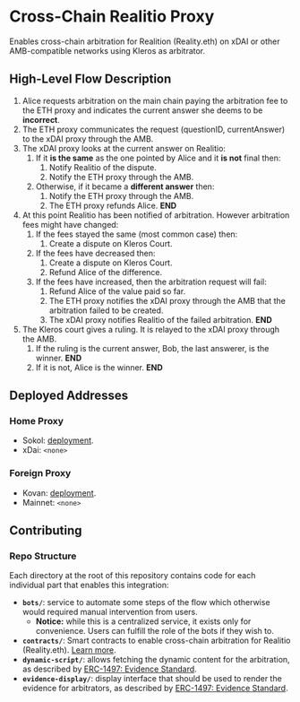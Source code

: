 # Cross-Chain Realitio Proxy

Enables cross-chain arbitration for Realition (Reality.eth) on xDAI or other AMB-compatible networks using Kleros as arbitrator.

## High-Level Flow Description

1. Alice requests arbitration on the main chain paying the arbitration fee to the ETH proxy and indicates the current answer she deems to be **incorrect**.
1. The ETH proxy communicates the request (questionID, currentAnswer) to the xDAI proxy through the AMB.
1. The xDAI proxy looks at the current answer on Realitio:
   1. If it **is the same** as the one pointed by Alice and it **is not** final then:
      1. Notify Realitio of the dispute.
      1. Notify the ETH proxy through the AMB.
   1. Otherwise, if it became a **different answer** then:
      1. Notify the ETH proxy through the AMB.
      1. The ETH proxy refunds Alice. **END**
1. At this point Realitio has been notified of arbitration. However arbitration fees might have changed:
   1. If the fees stayed the same (most common case) then:
      1. Create a dispute on Kleros Court.
   1. If the fees have decreased then:
      1. Create a dispute on Kleros Court.
      1. Refund Alice of the difference.
   1. If the fees have increased, then the arbitration request will fail:
      1. Refund Alice of the value paid so far.
      1. The ETH proxy notifies the xDAI proxy through the AMB that the arbitration failed to be created.
      1. The xDAI proxy notifies Realitio of the failed arbitration. **END**
1. The Kleros court gives a ruling. It is relayed to the xDAI proxy through the AMB.
   1. If the ruling is the current answer, Bob, the last answerer, is the winner. **END**
   1. If it is not, Alice is the winner. **END**

## Deployed Addresses

### Home Proxy

- Sokol: [deployment](contracts/deployments/sokol/RealitioHomeArbitrationProxy.json#L2).
- xDai: `<none>`

### Foreign Proxy

- Kovan: [deployment](contracts/deployments/kovan/RealitioForeignArbitrationProxy.json#L2).
- Mainnet: `<none>`

## Contributing

### Repo Structure

Each directory at the root of this repository contains code for each individual part that enables this integration:

- **`bots/`**: service to automate some steps of the flow which otherwise would required manual intervention from users.
  - **Notice:** while this is a centralized service, it exists only for convenience. Users can fulfill the role of the bots if they wish to.
- **`contracts/`**: Smart contracts to enable cross-chain arbitration for Realitio (Reality.eth). [Learn more](contracts/README.md).
- **`dynamic-script/`**: allows fetching the dynamic content for the arbitration, as described by [ERC-1497: Evidence Standard](https://github.com/ethereum/EIPs/issues/1497).
- **`evidence-display/`**: display interface that should be used to render the evidence for arbitrators, as described by [ERC-1497: Evidence Standard](https://github.com/ethereum/EIPs/issues/1497).
